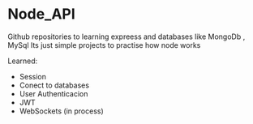 # Node_API
Github repositories to learning expreess and databases like MongoDb , MySql
Its just simple projects to practise how node works

Learned:

* Session
* Conect to databases
* User Authenticacion
* JWT
* WebSockets (in process)
